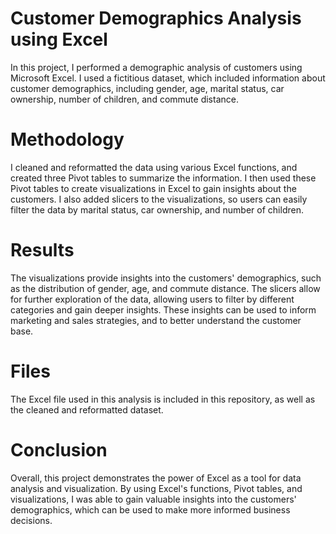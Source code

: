 
# **Customer Demographics Analysis using Excel**

In this project, I performed a demographic analysis of customers using Microsoft Excel. I used a fictitious dataset, which included information about customer demographics, including gender, age, marital status, car ownership, number of children, and commute distance.

# **Methodology**
I cleaned and reformatted the data using various Excel functions, and created three Pivot tables to summarize the information. I then used these Pivot tables to create visualizations in Excel to gain insights about the customers. I also added slicers to the visualizations, so users can easily filter the data by marital status, car ownership, and number of children.

# **Results**
The visualizations provide insights into the customers' demographics, such as the distribution of gender, age, and commute distance. The slicers allow for further exploration of the data, allowing users to filter by different categories and gain deeper insights. These insights can be used to inform marketing and sales strategies, and to better understand the customer base.

# **Files**
The Excel file used in this analysis is included in this repository, as well as the cleaned and reformatted dataset.

# **Conclusion**
Overall, this project demonstrates the power of Excel as a tool for data analysis and visualization. By using Excel's functions, Pivot tables, and visualizations, I was able to gain valuable insights into the customers' demographics, which can be used to make more informed business decisions.

